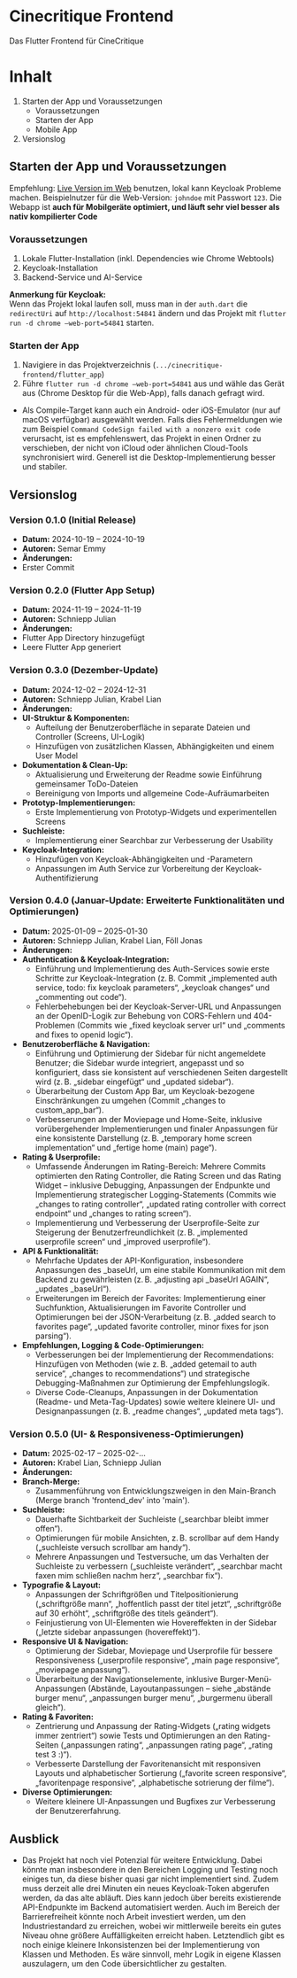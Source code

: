 # Cinecritique Frontend

Das Flutter Frontend für CineCritique

# Inhalt
1. Starten der App und Voraussetzungen
    - Voraussetzungen
    - Starten der App
    - Mobile App
2. Versionslog

## Starten der App und Voraussetzungen
Empfehlung: [Live Version im Web](https://cinecritique.mi.hdm-stuttgart.de/) benutzen, lokal kann Keycloak Probleme machen. Beispielnutzer für die Web-Version: `johndoe` mit Passwort `123`. Die Webapp ist **auch für Mobilgeräte optimiert, und läuft sehr viel besser als nativ kompilierter Code**

### Voraussetzungen
1. Lokale Flutter-Installation (inkl. Dependencies wie Chrome Webtools)
2. Keycloak-Installation
3. Backend-Service und AI-Service

**Anmerkung für Keycloak:**  
Wenn das Projekt lokal laufen soll, muss man in der `auth.dart` die `redirectUri` auf `http://localhost:54841` ändern und das Projekt mit ```flutter run -d chrome –web-port=54841``` starten.

### Starten der App
1. Navigiere in das Projektverzeichnis (`.../cinecritique-frontend/flutter_app`)
2. Führe ```flutter run -d chrome –web-port=54841``` aus und wähle das Gerät aus (Chrome Desktop für die Web-App), falls danach gefragt wird.

- Als Compile-Target kann auch ein Android- oder iOS-Emulator (nur auf macOS verfügbar) ausgewählt werden. Falls dies Fehlermeldungen wie zum Beispiel ```Command CodeSign failed with a nonzero exit code``` verursacht, ist es empfehlenswert, das Projekt in einen Ordner zu verschieben, der nicht von iCloud oder ähnlichen Cloud-Tools synchronisiert wird. Generell ist die Desktop-Implementierung besser und stabiler.

## Versionslog

### Version 0.1.0 (Initial Release)
- **Datum:** 2024-10-19 – 2024-10-19
- **Autoren:** Semar Emmy
- **Änderungen:**
- Erster Commit

### Version 0.2.0 (Flutter App Setup)
- **Datum:** 2024-11-19 – 2024-11-19
- **Autoren:** Schniepp Julian
- **Änderungen:**
- Flutter App Directory hinzugefügt
- Leere Flutter App generiert

### Version 0.3.0 (Dezember-Update)
- **Datum:** 2024-12-02 – 2024-12-31
- **Autoren:** Schniepp Julian, Krabel Lian
- **Änderungen:**
- **UI-Struktur & Komponenten:**  
  - Aufteilung der Benutzeroberfläche in separate Dateien und Controller (Screens, UI-Logik)  
  - Hinzufügen von zusätzlichen Klassen, Abhängigkeiten und einem User Model  
- **Dokumentation & Clean-Up:**  
  - Aktualisierung und Erweiterung der Readme sowie Einführung gemeinsamer ToDo-Dateien  
  - Bereinigung von Imports und allgemeine Code-Aufräumarbeiten  
- **Prototyp-Implementierungen:**  
  - Erste Implementierung von Prototyp-Widgets und experimentellen Screens  
- **Suchleiste:**  
  - Implementierung einer Searchbar zur Verbesserung der Usability  
- **Keycloak-Integration:**  
  - Hinzufügen von Keycloak-Abhängigkeiten und -Parametern  
  - Anpassungen im Auth Service zur Vorbereitung der Keycloak-Authentifizierung

### Version 0.4.0 (Januar-Update: Erweiterte Funktionalitäten und Optimierungen)
- **Datum:** 2025-01-09 – 2025-01-30
- **Autoren:** Schniepp Julian, Krabel Lian, Föll Jonas
- **Änderungen:**
- **Authentication & Keycloak-Integration:**
  - Einführung und Implementierung des Auth-Services sowie erste Schritte zur Keycloak-Integration (z. B. Commit „implemented auth service, todo: fix keycloak parameters“, „keycloak changes“ und „commenting out code“).
  - Fehlerbehebungen bei der Keycloak-Server-URL und Anpassungen an der OpenID-Logik zur Behebung von CORS-Fehlern und 404-Problemen (Commits wie „fixed keycloak server url“ und „comments and fixes to openid logic“). 
- **Benutzeroberfläche & Navigation:**
  - Einführung und Optimierung der Sidebar für nicht angemeldete Benutzer; die Sidebar wurde integriert, angepasst und so konfiguriert, dass sie konsistent auf verschiedenen Seiten dargestellt wird (z. B. „sidebar eingefügt“ und „updated sidebar“).
  - Überarbeitung der Custom App Bar, um Keycloak-bezogene Einschränkungen zu umgehen (Commit „changes to custom_app_bar“).
  - Verbesserungen an der Moviepage und Home-Seite, inklusive vorübergehender Implementierungen und finaler Anpassungen für eine konsistente Darstellung (z. B. „temporary home screen implementation“ und „fertige home (main) page“).
- **Rating & Userprofile:**
  - Umfassende Änderungen im Rating-Bereich: Mehrere Commits optimierten den Rating Controller, die Rating Screen und das Rating Widget – inklusive Debugging, Anpassungen der Endpunkte und Implementierung strategischer Logging-Statements (Commits wie „changes to rating controller“, „updated rating controller with correct endpoint“ und „changes to rating screen“).
  - Implementierung und Verbesserung der Userprofile-Seite zur Steigerung der Benutzerfreundlichkeit (z. B. „implemented userprofile screen“ und „improved userprofile“).
- **API & Funktionalität:**
  - Mehrfache Updates der API-Konfiguration, insbesondere Anpassungen des _baseUrl, um eine stabile Kommunikation mit dem Backend zu gewährleisten (z. B. „adjusting api _baseUrl AGAIN“, „updates _baseUrl“).
  - Erweiterungen im Bereich der Favorites: Implementierung einer Suchfunktion, Aktualisierungen im Favorite Controller und Optimierungen bei der JSON-Verarbeitung (z. B. „added search to favorites page“, „updated favorite controller, minor fixes for json parsing“).
- **Empfehlungen, Logging & Code-Optimierungen:**
  - Verbesserungen bei der Implementierung der Recommendations: Hinzufügen von Methoden (wie z. B. „added getemail to auth service“, „changes to recommendations“) und strategische Debugging-Maßnahmen zur Optimierung der Empfehlungslogik.
  - Diverse Code-Cleanups, Anpassungen in der Dokumentation (Readme- und Meta-Tag-Updates) sowie weitere kleinere UI- und Designanpassungen (z. B. „readme changes“, „updated meta tags“).

### Version 0.5.0 (UI- & Responsiveness-Optimierungen)
- **Datum:** 2025-02-17 – 2025-02-...
- **Autoren:** Krabel Lian, Schniepp Julian
- **Änderungen:**
- **Branch-Merge:**  
  - Zusammenführung von Entwicklungszweigen in den Main-Branch (Merge branch 'frontend_dev' into 'main').
- **Suchleiste:**  
  - Dauerhafte Sichtbarkeit der Suchleiste („searchbar bleibt immer offen“).  
  - Optimierungen für mobile Ansichten, z. B. scrollbar auf dem Handy („suchleiste versuch scrollbar am handy“).  
  - Mehrere Anpassungen und Testversuche, um das Verhalten der Suchleiste zu verbessern („suchleiste verändert“, „searchbar macht faxen mim schließen nachm herz“, „searchbar fix“).
- **Typografie & Layout:**  
  - Anpassungen der Schriftgrößen und Titelpositionierung („schriftgröße mann“, „hoffentlich passt der titel jetzt“, „schriftgröße auf 30 erhöht“, „schriftgröße des titels geändert“).  
  - Feinjustierung von UI-Elementen wie Hovereffekten in der Sidebar („letzte sidebar anpassungen (hovereffekt)“).
- **Responsive UI & Navigation:**  
  - Optimierung der Sidebar, Moviepage und Userprofile für bessere Responsiveness („userprofile responsive“, „main page responsive“, „moviepage anpassung“).  
  - Überarbeitung der Navigationselemente, inklusive Burger-Menü-Anpassungen (Abstände, Layoutanpassungen – siehe „abstände burger menu“, „anpassungen burger menu“, „burgermenu überall gleich“).
- **Rating & Favoriten:**  
  - Zentrierung und Anpassung der Rating-Widgets („rating widgets immer zentriert“) sowie Tests und Optimierungen an den Rating-Seiten („anpassungen rating“, „anpassungen rating page“, „rating test 3 :)“).  
  - Verbesserte Darstellung der Favoritenansicht mit responsiven Layouts und alphabetischer Sortierung („favorite screen responsive“, „favoritenpage responsive“, „alphabetische sotrierung der filme“).
- **Diverse Optimierungen:**  
  - Weitere kleinere UI-Anpassungen und Bugfixes zur Verbesserung der Benutzererfahrung.

## Ausblick
- Das Projekt hat noch viel Potenzial für weitere Entwicklung. Dabei könnte man insbesondere in den Bereichen Logging und Testing noch einiges tun, da diese bisher quasi gar nicht implementiert sind. Zudem muss derzeit alle drei Minuten ein neues Keycloak-Token abgerufen werden, da das alte abläuft. Dies kann jedoch über bereits existierende API-Endpunkte im Backend automatisiert werden. Auch im Bereich der Barrierefreiheit könnte noch Arbeit investiert werden, um den Industriestandard zu erreichen, wobei wir mittlerweile bereits ein gutes Niveau ohne größere Auffälligkeiten erreicht haben. Letztendlich gibt es noch einige kleinere Inkonsistenzen bei der Implementierung von Klassen und Methoden. Es wäre sinnvoll, mehr Logik in eigene Klassen auszulagern, um den Code übersichtlicher zu gestalten.
